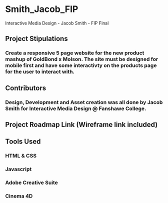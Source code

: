 # Smith_Jacob_FIP
 Interactive Media Design - Jacob Smith - FIP Final
 
 ## Project Stipulations
 ### Create a responsive 5 page website for the new product mashup of GoldBond x Molson. The site must be designed for mobile first and have some interactivty on the products page for the user to interact with.
 
 
 ## Contributors
 ### Design, Development and Asset creation was all done by Jacob Smith for Interactive Media Design @ Fanshawe College.
 
 ## Project Roadmap Link (Wireframe link included)
 ###
 
 ## Tools Used
 ### HTML & CSS
 ### Javascript
 ### Adobe Creative Suite
 ### Cinema 4D
